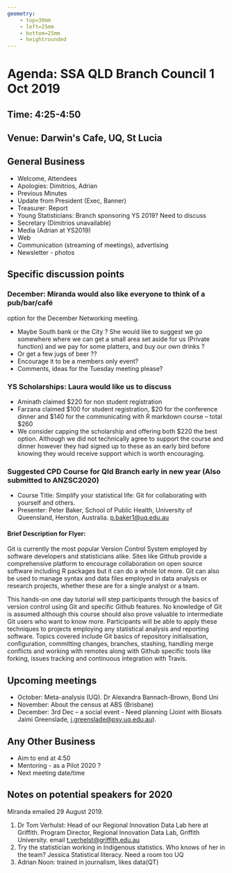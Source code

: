 ```yaml
---
geometry:
    - top=30mm
    - left=25mm
    - bottom=25mm
    - heightrounded
---
```


# Agenda: SSA QLD Branch Council 1 Oct 2019

## Time: 4:25-4:50

## Venue: Darwin's Cafe, UQ, St Lucia

## General Business

- Welcome, Attendees
- Apologies: Dimitrios, Adrian
- Previous Minutes
- Update from President (Exec, Banner)
- Treasurer: Report
- Young Statisticians: Branch sponsoring YS 2019? Need to discuss 
- Secretary (Dimitrios unavailable)
- Media (Adrian at YS2019)
- Web
- Communication (streaming of meetings), advertising
- Newsletter - photos

## Specific discussion points

### December: Miranda would also like everyone to think of a pub/bar/café
option for the December Networking meeting.

- Maybe South bank or the City ? She would like to suggest we go
  somewhere where we can get a small area set aside for us (Private
  function) and we pay for some platters, and buy our own drinks ?
- Or get a few jugs of beer ??
- Encourage it to be a members only event?
- Comments, ideas for the Tuesday meeting please?

### YS Scholarships: Laura would like us to discuss

- Aminath claimed $220 for non student registration
- Farzana claimed $100 for student registration, $20 for the
  conference dinner and $140 for the communicating with R markdown
  course – total $260
- We consider capping the scholarship and offering both $220 the best
  option. Although we did not technically agree to support the course
  and dinner however they had signed up to these as an early bird
  before knowing they would receive support which is worth
  encouraging.
  
### Suggested CPD Course for Qld Branch early in new year (Also submitted to ANZSC2020)
  
- Course Title: Simplify your statistical life: Git for
  collaborating with yourself and others.
- Presenter: Peter Baker, School of Public Health, University of Queensland,
  Herston, Australia. p.baker1@uq.edu.au

#### Brief Description for Flyer:

Git is currently the most popular Version Control System employed by software developers and statisticians alike. Sites like Github provide a comprehensive platform to encourage collaboration on open source software including R packages but it can do a whole lot more. Git can also be used to manage syntax and data files employed in data analysis or research projects, whether these are for a single analyst or a team.

This hands-on one day tutorial will step participants through the basics of version control using Git and specific Github features.  No knowledge of Git is assumed although this course should also prove valuable to intermediate Git users who want to know more. Participants will be able to apply these techniques to projects employing any statistical analysis and reporting software. Topics covered include Git basics of repository initialisation, configuration, committing changes, branches, stashing, handling merge conflicts and working with remotes along with Github specific tools like forking, issues tracking and continuous integration with Travis.

## Upcoming meetings

- October: Meta-analysis (UQ). Dr Alexandra Bannach-Brown, Bond Uni
- November: About the census at ABS (Brisbane)
- December: 3rd Dec – a social event - Need planning (Joint with
  Biosats Jaimi Greenslade, j.greenslade@psy.uq.edu.au).

## Any Other Business

- Aim to end at 4:50
- Mentoring - as a Pilot 2020 ?
- Next meeting date/time

## Notes on potential speakers for 2020

Miranda emailed 29 August 2019.

1. Dr Tom Verhulst: Head of our Regional Innovation Data Lab here at
   Griffith. Program Director, Regional Innovation Data Lab, Griffith
   University. email t.verhelst@griffith.edu.au
2. Try the statistician working in Indigenous statistics. Who knows of
   her in the team? Jessica Statistical literacy. Need a room too UQ
3. Adrian Noon: trained in journalism, likes  data(QT)
